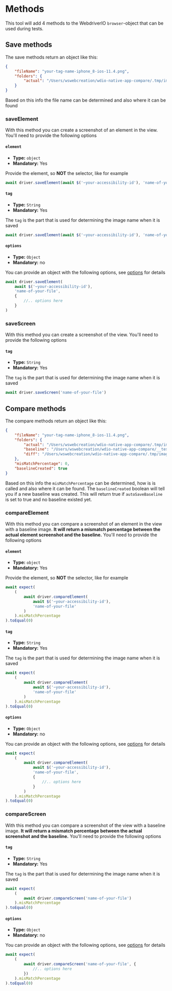 # Methods

This tool will add 4 methods to the WebdriverIO `browser`-object that can be used during tests.

## Save methods

The save methods return an object like this:

```json
{
    "fileName": "your-tag-name-iphone_8-ios-11.4.png",
    "folders": {
        "actual": "/Users/wswebcreation/wdio-native-app-compare/.tmp/image-compare/actual/iphone_8"
    }
}
```

Based on this info the file name can be determined and also where it can be found

### saveElement

With this method you can create a screenshot of an element in the view. You'll need to provide the following options

#### `element`

-   **Type:** `object`
-   **Mandatory:** Yes

Provide the element, so **NOT** the selector, like for example

```js
await driver.saveElement(await $('~your-accessibility-id'), 'name-of-your-file')
```

#### `tag`

-   **Type:** `String`
-   **Mandatory:** Yes

The `tag` is the part that is used for determining the image name when it is saved

```js
await driver.saveElement(await $('~your-accessibility-id'), 'name-of-your-file')
```

#### `options`

-   **Type:** `Object`
-   **Mandatory:** no

You can provide an object with the following options, see [options](./OPTIONS.md#method-options) for details

```js
await driver.saveElement(
    await $('~your-accessibility-id'),
    'name-of-your-file',
    {
        //.. options here
    }
)
```

### saveScreen

With this method you can create a screenshot of the view. You'll need to provide the following options

#### `tag`

-   **Type:** `String`
-   **Mandatory:** Yes

The `tag` is the part that is used for determining the image name when it is saved

```js
await driver.saveScreen('name-of-your-file')
```

## Compare methods

The compare methods return an object like this:

```json
{
    "fileName": "your-tag-name-iphone_8-ios-11.4.png",
    "folders": {
        "actual": "/Users/wswebcreation/wdio-native-app-compare/.tmp/image-compare/actual/iphone_8",
        "baseline": "/Users/wswebcreation/wdio-native-app-compare/__tests__/e2e/image-baseline/iphone_8",
        "diff": "/Users/wswebcreation/wdio-native-app-compare/.tmp/image-compare/diff/iphone_8"
    },
    "misMatchPercentage": 0,
    "baselineCreated": true
}
```

Based on this info the `misMatchPercentage` can be determined, how is is called and also where it can be found. The `baselineCreated` boolean will tell you if a new baseline was created. This will return true if `autoSaveBaseline` is set to true and no baseline existed yet.

### compareElement

With this method you can compare a screenshot of an element in the view with a baseline image. **It will return a mismatch percentage between the actual element screenshot and the baseline.**
You'll need to provide the following options

#### `element`

-   **Type:** `object`
-   **Mandatory:** Yes

Provide the element, so **NOT** the selector, like for example

```js
await expect(
    (
        await driver.compareElement(
            await $('~your-accessibility-id'),
            'name-of-your-file'
        )
    ).misMatchPercentage
).toEqual(0)
```

#### `tag`

-   **Type:** `String`
-   **Mandatory:** Yes

The `tag` is the part that is used for determining the image name when it is saved

```js
await expect(
    (
        await driver.compareElement(
            await $('~your-accessibility-id'),
            'name-of-your-file'
        )
    ).misMatchPercentage
).toEqual(0)
```

#### `options`

-   **Type:** `Object`
-   **Mandatory:** no

You can provide an object with the following options, see [options](./OPTIONS.md#method-options) for details

```js
await expect(
    (
        await driver.compareElement(
            await $('~your-accessibility-id'),
            'name-of-your-file',
            {
                //.. options here
            }
        )
    ).misMatchPercentage
).toEqual(0)
```

### compareScreen

With this method you can compare a screenshot of the view with a baseline image. **It will return a mismatch percentage between the actual screenshot and the baseline.**
You'll need to provide the following options

#### `tag`

-   **Type:** `String`
-   **Mandatory:** Yes

The `tag` is the part that is used for determining the image name when it is saved

```js
await expect(
    (
        await driver.compareScreen('name-of-your-file')
    ).misMatchPercentage
).toEqual(0)
```

#### `options`

-   **Type:** `Object`
-   **Mandatory:** no

You can provide an object with the following options, see [options](./OPTIONS.md#method-options) for details

```js
await expect(
    (
        await driver.compareScreen('name-of-your-file', {
            //.. options here
        })
    ).misMatchPercentage
).toEqual(0)
```
